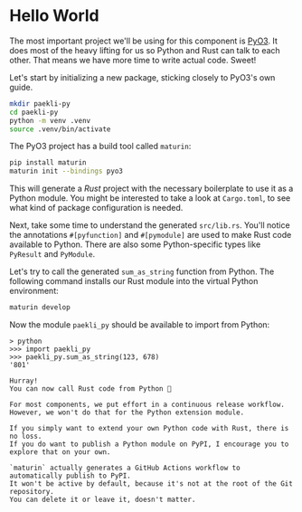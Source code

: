 # Hello World

The most important project we'll be using for this component is [PyO3](https://pyo3.rs).
It does most of the heavy lifting for us so Python and Rust can talk to each other.
That means we have more time to write actual code.
Sweet!

Let's start by initializing a new package, sticking closely to PyO3's own guide.

```sh
mkdir paekli-py
cd paekli-py
python -m venv .venv
source .venv/bin/activate
```

The PyO3 project has a build tool called `maturin`:

```sh
pip install maturin
maturin init --bindings pyo3
```

This will generate a _Rust_ project with the necessary boilerplate to use it as a Python module.
You might be interested to take a look at `Cargo.toml`, to see what kind of package configuration is needed.

Next, take some time to understand the generated `src/lib.rs`.
You'll notice the annotations `#[pyfunction]` and `#[pymodule]` are used to make Rust code available to Python.
There are also some Python-specific types like `PyResult` and `PyModule`.

Let's try to call the generated `sum_as_string` function from Python.
The following command installs our Rust module into the virtual Python environment:

```sh
maturin develop
```

Now the module `paekli_py` should be available to import from Python:

```
> python
>>> import paekli_py
>>> paekli_py.sum_as_string(123, 678)
'801'
```

```admonish check title="Release ?"
Hurray!
You can now call Rust code from Python 🥳

For most components, we put effort in a continuous release workflow.
However, we won't do that for the Python extension module.

If you simply want to extend your own Python code with Rust, there is no loss.
If you do want to publish a Python module on PyPI, I encourage you to explore that on your own.

`maturin` actually generates a GitHub Actions workflow to automatically publish to PyPI.
It won't be active by default, because it's not at the root of the Git repository.
You can delete it or leave it, doesn't matter.
```
